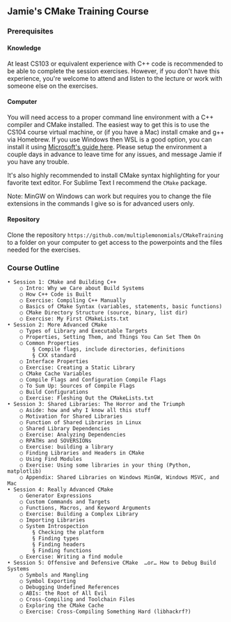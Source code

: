 ## Jamie's CMake Training Course

### Prerequisites

#### Knowledge
At least CS103 or equivalent experience with C++ code is recommended to be able to complete the session exercises.  However, if you don't have this experience, you're welcome to attend and listen to the lecture or work with someone else on the exercises.

#### Computer
You will need access to a proper command line environment with a C++ compiler and CMake installed.  The easiest way to get this is to use the CS104 course virtual machine, or (if you have a Mac) install cmake and g++ via Homebrew.  If you use Windows then WSL is a good option, you can install it using [Microsoft's guide here](https://docs.microsoft.com/en-us/windows/wsl/install-win10).  Please setup the environment a couple days in advance to leave time for any issues, and message Jamie if you have any trouble.

It's also highly recommended to install CMake syntax highlighting for your favorite text editor.  For Sublime Text I recommend the `CMake` package. 

Note: MinGW on Windows can work but requires you to change the file extensions in the commands I give so is for advanced users only.

#### Repository
Clone the repository `https://github.com/multiplemonomials/CMakeTraining` to a folder on your computer to get access to the powerpoints and the files needed for the exercises. 

### Course Outline

	• Session 1: CMake and Building C++
		○ Intro: Why we Care about Build Systems
		○ How C++ Code is Built
		○ Exercise: Compiling C++ Manually
		○ Basics of CMake Syntax (variables, statements, basic functions)
		○ CMake Directory Structure (source, binary, list dir)
		○ Exercise: My First CMakeLists.txt
	• Session 2: More Advanced CMake
		○ Types of Library and Executable Targets
		○ Properties, Setting Them, and Things You Can Set Them On
		○ Common Properties
			§ Compile flags, include directories, definitions
			§ CXX standard
		○ Interface Properties
		○ Exercise: Creating a Static Library
		○ CMake Cache Variables
		○ Compile Flags and Configuration Compile Flags
		○ To Sum Up: Sources of Compile Flags
		○ Build Configurations
		○ Exercise: Fleshing Out the CMakeLists.txt
	• Session 3: Shared Libraries: The Horror and the Triumph
		○ Aside: how and why I know all this stuff
		○ Motivation for Shared Libraries
		○ Function of Shared Libraries in Linux
		○ Shared Library Dependencies
		○ Exercise: Analyzing Dependencies
		○ RPATHs and SOVERSIONs
		○ Exercise: building a library
		○ Finding Libraries and Headers in CMake
		○ Using Find Modules
		○ Exercise: Using some libraries in your thing (Python, matplotlib)
		○ Appendix: Shared Libraries on Windows MinGW, Windows MSVC, and Mac
	• Session 4: Really Advanced CMake
		○ Generator Expressions
		○ Custom Commands and Targets
		○ Functions, Macros, and Keyword Arguments
		○ Exercise: Building a Complex Library
		○ Importing Libraries
		○ System Introspection
			§ Checking the platform
			§ Finding types
			§ Finding headers
			§ Finding functions
		○ Exercise: Writing a find module
	• Session 5: Offensive and Defensive CMake  …or… How to Debug Build Systems
		○ Symbols and Mangling
		○ Symbol Exporting
		○ Debugging Undefined References
		○ ABIs: the Root of All Evil
		○ Cross-Compiling and Toolchain Files
		○ Exploring the CMake Cache
		○ Exercise: Cross-Compiling Something Hard (libhackrf?)